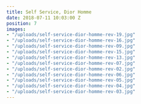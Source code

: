 ```yaml
---
title: Self Service, Dior Homme
date: 2018-07-11 10:03:00 Z
position: 7
images:
- "/uploads/self-service-dior-homme-rev-19.jpg"
- "/uploads/self-service-dior-homme-rev-16.jpg"
- "/uploads/self-service-dior-homme-rev-09.jpg"
- "/uploads/self-service-dior-homme-rev-15.jpg"
- "/uploads/self-service-dior-homme-rev-13.jpg"
- "/uploads/self-service-dior-homme-rev-07.jpg"
- "/uploads/self-service-dior-homme-rev-02.jpg"
- "/uploads/self-service-dior-homme-rev-06.jpg"
- "/uploads/self-service-dior-homme-rev-05.jpg"
- "/uploads/self-service-dior-homme-rev-04.jpg"
- "/uploads/self-service-dior-homme-rev-03.jpg"
---
```


